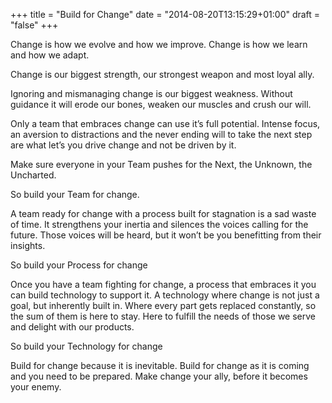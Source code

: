 +++
title = "Build for Change"
date = "2014-08-20T13:15:29+01:00"
draft = "false"
+++

Change is how we evolve and how we improve. Change is how we learn and how we adapt.

Change is our biggest strength, our strongest weapon and most loyal ally.

Ignoring and mismanaging change is our biggest weakness. Without guidance it will erode our bones, weaken our muscles and crush our will.

Only a team that embraces change can use it’s full potential. Intense focus, an aversion to distractions and the never ending will to take the next step are what let’s you drive change and not be driven by it.

Make sure everyone in your Team pushes for the Next, the Unknown, the Uncharted.

So build your Team for change.

A team ready for change with a process built for stagnation is a sad waste of time. It strengthens your inertia and silences the voices calling for the future. Those voices will be heard, but it won’t be you benefitting from their insights.

So build your Process for change

Once you have a team fighting for change, a process that embraces it you can build technology to support it. A technology where change is not just a goal, but inherently built in. Where every part gets replaced constantly, so the sum of them is here to stay. Here to fulfill the needs of those we serve and delight with our products.

So build your Technology for change

Build for change because it is inevitable. Build for change as it is coming and you need to be prepared. Make change your ally, before it becomes your enemy.
